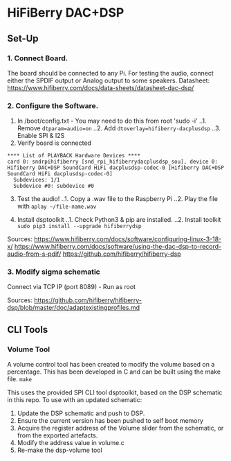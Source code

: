 # HiFiBerry DAC+DSP 

## Set-Up 

### 1. Connect Board. 
The board should be connected to any Pi. For testing the audio, connect either the SPDIF output or Analog output to some speakers. 
Datasheet: 
https://www.hifiberry.com/docs/data-sheets/datasheet-dac-dsp/

### 2. Configure the Software.
1. In /boot/config.txt - You may need to do this from root 'sudo -i'
..1. Remove `dtparam=audio=on`
..2. Add `dtoverlay=hifiberry-dacplusdsp` 
..3. Enable SPI & I2S
2. Verify board is connected
```root@pi:~# aplay -l
**** List of PLAYBACK Hardware Devices ****
card 0: sndrpihifiberry [snd_rpi_hifiberrydacplusdsp_sou], device 0: Hifiberry DAC+DSP SoundCard HiFi dacplusdsp-codec-0 [Hifiberry DAC+DSP SoundCard HiFi dacplusdsp-codec-0]
  Subdevices: 1/1
  Subdevice #0: subdevice #0
```
3. Test the audio!
..1. Copy a .wav file to the Raspberry Pi
..2. Play the file with `aplay ~/file-name.wav`

4. Install dsptoolkit
..1. Check Python3 & pip are installed.
..2. Install toolkit `sudo pip3 install --upgrade hifiberrydsp`

Sources: 
https://www.hifiberry.com/docs/software/configuring-linux-3-18-x/
https://www.hifiberry.com/docs/software/using-the-dac-dsp-to-record-audio-from-s-pdif/
https://github.com/hifiberry/hifiberry-dsp

### 3. Modify sigma schematic 

Connect via TCP IP (port 8089) - Run as root

Sources: 
https://github.com/hifiberry/hifiberry-dsp/blob/master/doc/adaptexistingprofiles.md

## CLI Tools

### Volume Tool
A volume control tool has been created to modify the volume based on a percentage. This has been developed in C and can be built using the make file.
`make`

This uses the provided SPI CLI tool dsptoolkit, based on the DSP schematic in this repo. To use with an updated schematic:
1. Update the DSP schematic and push to DSP.
2. Ensure the current version has been pushed to self boot memory
3. Acquire the register address of the Volume slider from the schematic, or from the exported artefacts. 
4. Modify the address value in volume.c
5. Re-make the dsp-volume tool   
